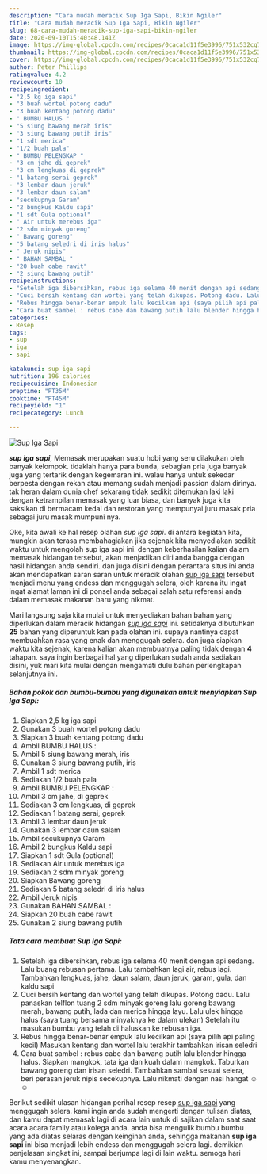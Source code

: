 ```yaml
---
description: "Cara mudah meracik Sup Iga Sapi, Bikin Ngiler"
title: "Cara mudah meracik Sup Iga Sapi, Bikin Ngiler"
slug: 68-cara-mudah-meracik-sup-iga-sapi-bikin-ngiler
date: 2020-09-10T15:40:48.141Z
image: https://img-global.cpcdn.com/recipes/0caca1d11f5e3996/751x532cq70/sup-iga-sapi-foto-resep-utama.jpg
thumbnail: https://img-global.cpcdn.com/recipes/0caca1d11f5e3996/751x532cq70/sup-iga-sapi-foto-resep-utama.jpg
cover: https://img-global.cpcdn.com/recipes/0caca1d11f5e3996/751x532cq70/sup-iga-sapi-foto-resep-utama.jpg
author: Peter Phillips
ratingvalue: 4.2
reviewcount: 10
recipeingredient:
- "2,5 kg iga sapi"
- "3 buah wortel potong dadu"
- "3 buah kentang potong dadu"
- " BUMBU HALUS "
- "5 siung bawang merah iris"
- "3 siung bawang putih iris"
- "1 sdt merica"
- "1/2 buah pala"
- " BUMBU PELENGKAP "
- "3 cm jahe di geprek"
- "3 cm lengkuas di geprek"
- "1 batang serai geprek"
- "3 lembar daun jeruk"
- "3 lembar daun salam"
- "secukupnya Garam"
- "2 bungkus Kaldu sapi"
- "1 sdt Gula optional"
- " Air untuk merebus iga"
- "2 sdm minyak goreng"
- " Bawang goreng"
- "5 batang seledri di iris halus"
- " Jeruk nipis"
- " BAHAN SAMBAL "
- "20 buah cabe rawit"
- "2 siung bawang putih"
recipeinstructions:
- "Setelah iga dibersihkan, rebus iga selama 40 menit dengan api sedang. Lalu buang rebusan pertama. Lalu tambahkan lagi air, rebus lagi. Tambahkan lengkuas, jahe, daun salam, daun jeruk, garam, gula, dan kaldu sapi"
- "Cuci bersih kentang dan wortel yang telah dikupas. Potong dadu. Lalu panaskan telflon tuang 2 sdm minyak goreng lalu goreng bawang merah, bawang putih, lada dan merica hingga layu. Lalu ulek hingga halus (saya tuang bersama minyaknya ke dalam ulekan) Setelah itu masukan bumbu yang telah di haluskan ke rebusan iga."
- "Rebus hingga benar-benar empuk lalu kecilkan api (saya pilih api paling kecil) Masukan kentang dan wortel lalu terakhir tambahkan irisan seledri"
- "Cara buat sambel : rebus cabe dan bawang putih lalu blender hingga halus. Siapkan mangkok, tata iga dan kuah dalam mangkok. Taburkan bawang goreng dan irisan seledri. Tambahkan sambal sesuai selera, beri perasan jeruk nipis secekupnya. Lalu nikmati dengan nasi hangat ☺☺"
categories:
- Resep
tags:
- sup
- iga
- sapi

katakunci: sup iga sapi 
nutrition: 196 calories
recipecuisine: Indonesian
preptime: "PT35M"
cooktime: "PT45M"
recipeyield: "1"
recipecategory: Lunch

---
```



![Sup Iga Sapi](https://img-global.cpcdn.com/recipes/0caca1d11f5e3996/751x532cq70/sup-iga-sapi-foto-resep-utama.jpg)

<b><i>sup iga sapi</i></b>, Memasak merupakan suatu hobi yang seru dilakukan oleh banyak kelompok. tidaklah hanya para bunda, sebagian pria juga banyak juga yang tertarik dengan kegemaran ini. walau hanya untuk sekedar berpesta dengan rekan atau memang sudah menjadi passion dalam dirinya. tak heran dalam dunia chef sekarang tidak sedikit ditemukan laki laki dengan ketrampilan memasak yang luar biasa, dan banyak juga kita saksikan di bermacam kedai dan restoran yang mempunyai juru masak pria sebagai juru masak mumpuni nya.

Oke, kita awali ke hal resep olahan <i>sup iga sapi</i>. di antara kegiatan kita, mungkin akan terasa membahagiakan jika sejenak kita menyediakan sedikit waktu untuk mengolah sup iga sapi ini. dengan keberhasilan kalian dalam memasak hidangan tersebut, akan menjadikan diri anda bangga dengan hasil hidangan anda sendiri. dan juga disini dengan perantara situs ini anda akan mendapatkan saran saran untuk meracik olahan <u>sup iga sapi</u> tersebut menjadi menu yang endess dan menggugah selera, oleh karena itu ingat ingat alamat laman ini di ponsel anda sebagai salah satu referensi anda dalam memasak makanan baru yang nikmat.




Mari langsung saja kita mulai untuk menyediakan bahan bahan yang diperlukan dalam meracik hidangan <u><i>sup iga sapi</i></u> ini. setidaknya dibutuhkan <b>25</b> bahan yang diperuntuk kan pada olahan ini. supaya nantinya dapat membuahkan rasa yang enak dan menggugah selera. dan juga siapkan waktu kita sejenak, karena kalian akan membuatnya paling tidak dengan <b>4</b> tahapan. saya ingin berbagai hal yang diperlukan sudah anda sediakan disini, yuk mari kita mulai dengan mengamati dulu bahan perlengkapan selanjutnya ini.

<!--inarticleads1-->

##### Bahan pokok dan bumbu-bumbu yang digunakan untuk menyiapkan Sup Iga Sapi:

1. Siapkan 2,5 kg iga sapi
1. Gunakan 3 buah wortel potong dadu
1. Siapkan 3 buah kentang potong dadu
1. Ambil  BUMBU HALUS :
1. Ambil 5 siung bawang merah, iris
1. Gunakan 3 siung bawang putih, iris
1. Ambil 1 sdt merica
1. Sediakan 1/2 buah pala
1. Ambil  BUMBU PELENGKAP :
1. Ambil 3 cm jahe, di geprek
1. Sediakan 3 cm lengkuas, di geprek
1. Sediakan 1 batang serai, geprek
1. Ambil 3 lembar daun jeruk
1. Gunakan 3 lembar daun salam
1. Ambil secukupnya Garam
1. Ambil 2 bungkus Kaldu sapi
1. Siapkan 1 sdt Gula (optional)
1. Sediakan  Air untuk merebus iga
1. Sediakan 2 sdm minyak goreng
1. Siapkan  Bawang goreng
1. Sediakan 5 batang seledri di iris halus
1. Ambil  Jeruk nipis
1. Gunakan  BAHAN SAMBAL :
1. Siapkan 20 buah cabe rawit
1. Gunakan 2 siung bawang putih




<!--inarticleads2-->

##### Tata cara membuat Sup Iga Sapi:

1. Setelah iga dibersihkan, rebus iga selama 40 menit dengan api sedang. Lalu buang rebusan pertama. Lalu tambahkan lagi air, rebus lagi. Tambahkan lengkuas, jahe, daun salam, daun jeruk, garam, gula, dan kaldu sapi
1. Cuci bersih kentang dan wortel yang telah dikupas. Potong dadu. Lalu panaskan telflon tuang 2 sdm minyak goreng lalu goreng bawang merah, bawang putih, lada dan merica hingga layu. Lalu ulek hingga halus (saya tuang bersama minyaknya ke dalam ulekan) Setelah itu masukan bumbu yang telah di haluskan ke rebusan iga.
1. Rebus hingga benar-benar empuk lalu kecilkan api (saya pilih api paling kecil) Masukan kentang dan wortel lalu terakhir tambahkan irisan seledri
1. Cara buat sambel : rebus cabe dan bawang putih lalu blender hingga halus. Siapkan mangkok, tata iga dan kuah dalam mangkok. Taburkan bawang goreng dan irisan seledri. Tambahkan sambal sesuai selera, beri perasan jeruk nipis secekupnya. Lalu nikmati dengan nasi hangat ☺☺




Berikut sedikit ulasan hidangan perihal resep resep <u>sup iga sapi</u> yang menggugah selera. kami ingin anda sudah mengerti dengan tulisan diatas, dan kamu dapat memasak lagi di acara lain untuk di sajikan dalam saat saat acara acara family atau kolega anda. anda bisa mengulik bumbu bumbu yang ada diatas selaras dengan keinginan anda, sehingga makanan <b>sup iga sapi</b> ini bisa menjadi lebih endess dan menggugah selera lagi. demikian penjelasan singkat ini, sampai berjumpa lagi di lain waktu. semoga hari kamu menyenangkan.
